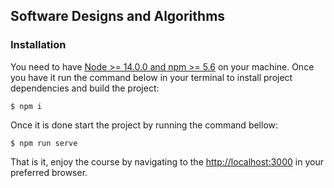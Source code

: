 ## Software Designs and Algorithms

### Installation

You need to have [Node >= 14.0.0 and npm >= 5.6](https://nodejs.org/en/) on your machine. Once you have it run the command below in your terminal to install project dependencies and build the project:

```
$ npm i
```

Once it is done start the project by running the command bellow:

```
$ npm run serve
```

That is it, enjoy the course by navigating to the [http://localhost:3000](http://localhost:3000) in your preferred browser.
